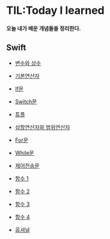 # TIL:Today I learned

#### 오늘 내가 배운 개념들을 정리한다.

## Swift

- [변수와 상수](https://github.com/ios-Jay/TIL/blob/main/swift/%EB%B3%80%EC%88%98%EC%99%80%20%EC%83%81%EC%88%98%20/%EB%B3%80%EC%88%98%EC%99%80%20%EC%83%81%EC%88%98%2C%20%EB%8D%B0%EC%9D%B4%ED%84%B0%20%ED%83%80%EC%9E%85.md)

- [기본연산자](https://github.com/ios-Jay/TIL/blob/main/Swift/2.%EA%B8%B0%EB%B3%B8%EC%97%B0%EC%82%B0%EC%9E%90/%EA%B8%B0%EB%B3%B8%EC%97%B0%EC%82%B0%EC%9E%90.md)

- [If문](https://github.com/ios-Jay/TIL/blob/main/Swift/3.%EC%A1%B0%EA%B1%B4%EB%AC%B8/if%EB%AC%B8.md)

- [Switch문](https://github.com/ios-Jay/TIL/blob/main/Swift/3.%EC%A1%B0%EA%B1%B4%EB%AC%B8/switch%EB%AC%B8.md)

- [튜플](https://github.com/ios-Jay/TIL/blob/main/Swift/4.%ED%8A%9C%ED%94%8C/%ED%8A%9C%ED%94%8C.md)

- [삼항연산자와 범위연산자](https://github.com/ios-Jay/TIL/blob/main/Swift/5.%EC%82%BC%ED%95%AD%EC%97%B0%EC%82%B0%EC%9E%90%EC%99%80%20%EB%B2%94%EC%9C%84%20%EC%97%B0%EC%82%B0%EC%9E%90/%EC%82%BC%ED%95%AD%EC%97%B0%EC%82%B0%EC%9E%90%EC%99%80%20%EB%B2%94%EC%9C%84%EC%97%B0%EC%82%B0%EC%9E%90.md)

- [For문](https://github.com/ios-Jay/TIL/blob/main/Swift/6.%EB%B0%98%EB%B3%B5%EB%AC%B8/For%EB%AC%B8.md)

- [While문](https://github.com/ios-Jay/TIL/blob/main/Swift/6.%EB%B0%98%EB%B3%B5%EB%AC%B8/While%EB%AC%B8.md)

- [제어전송문](https://github.com/ios-Jay/TIL/blob/main/Swift/6.%EB%B0%98%EB%B3%B5%EB%AC%B8/%EC%A0%9C%EC%96%B4%EC%A0%84%EC%86%A1%EB%AC%B8.md)

- [함수 1](https://github.com/ios-Jay/TIL/blob/main/Swift/7.%ED%95%A8%EC%88%98/%ED%95%A8%EC%88%98%201.md)

- [함수 2]()

- [함수 3]()

- [함수 4]()

- [옵셔널]()
